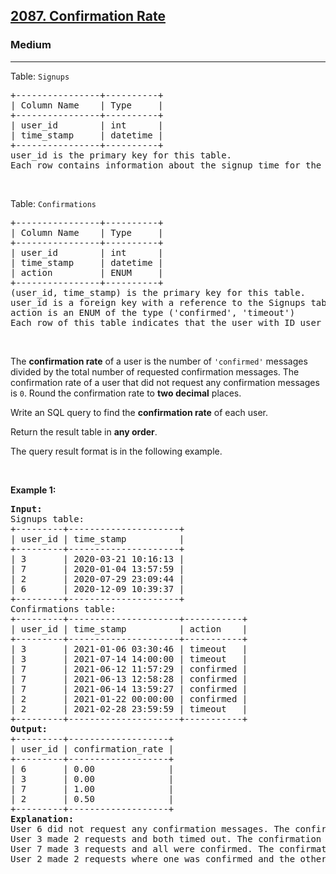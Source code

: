 <h2><a href="https://leetcode.com/problems/confirmation-rate/solutions/">2087. Confirmation Rate</a></h2><h3>Medium</h3><hr><p>Table: <code>Signups</code></p>

<pre>
+----------------+----------+
| Column Name    | Type     |
+----------------+----------+
| user_id        | int      |
| time_stamp     | datetime |
+----------------+----------+
user_id is the primary key for this table.
Each row contains information about the signup time for the user with ID user_id.
</pre>

<p>&nbsp;</p>

<p>Table: <code>Confirmations</code></p>

<pre>
+----------------+----------+
| Column Name    | Type     |
+----------------+----------+
| user_id        | int      |
| time_stamp     | datetime |
| action         | ENUM     |
+----------------+----------+
(user_id, time_stamp) is the primary key for this table.
user_id is a foreign key with a reference to the Signups table.
action is an ENUM of the type (&#39;confirmed&#39;, &#39;timeout&#39;)
Each row of this table indicates that the user with ID user_id requested a confirmation message at time_stamp and that confirmation message was either confirmed (&#39;confirmed&#39;) or expired without confirming (&#39;timeout&#39;).
</pre>

<p>&nbsp;</p>

<p>The <strong>confirmation rate</strong> of a user is the number of <code>&#39;confirmed&#39;</code> messages divided by the total number of requested confirmation messages. The confirmation rate of a user that did not request any confirmation messages is <code>0</code>. Round the confirmation rate to <strong>two decimal</strong> places.</p>

<p>Write an SQL query to find the <strong>confirmation rate</strong> of each user.</p>

<p>Return the result table in <strong>any order</strong>.</p>

<p>The query result format is in the following example.</p>

<p>&nbsp;</p>
<p><strong class="example">Example 1:</strong></p>

<pre>
<strong>Input:</strong> 
Signups table:
+---------+---------------------+
| user_id | time_stamp          |
+---------+---------------------+
| 3       | 2020-03-21 10:16:13 |
| 7       | 2020-01-04 13:57:59 |
| 2       | 2020-07-29 23:09:44 |
| 6       | 2020-12-09 10:39:37 |
+---------+---------------------+
Confirmations table:
+---------+---------------------+-----------+
| user_id | time_stamp          | action    |
+---------+---------------------+-----------+
| 3       | 2021-01-06 03:30:46 | timeout   |
| 3       | 2021-07-14 14:00:00 | timeout   |
| 7       | 2021-06-12 11:57:29 | confirmed |
| 7       | 2021-06-13 12:58:28 | confirmed |
| 7       | 2021-06-14 13:59:27 | confirmed |
| 2       | 2021-01-22 00:00:00 | confirmed |
| 2       | 2021-02-28 23:59:59 | timeout   |
+---------+---------------------+-----------+
<strong>Output:</strong> 
+---------+-------------------+
| user_id | confirmation_rate |
+---------+-------------------+
| 6       | 0.00              |
| 3       | 0.00              |
| 7       | 1.00              |
| 2       | 0.50              |
+---------+-------------------+
<strong>Explanation:</strong> 
User 6 did not request any confirmation messages. The confirmation rate is 0.
User 3 made 2 requests and both timed out. The confirmation rate is 0.
User 7 made 3 requests and all were confirmed. The confirmation rate is 1.
User 2 made 2 requests where one was confirmed and the other timed out. The confirmation rate is 1 / 2 = 0.5.
</pre>
